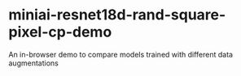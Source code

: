 # miniai-resnet18d-rand-square-pixel-cp-demo
  An in-browser demo to compare models trained with different data augmentations 
